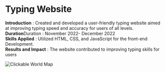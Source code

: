 <h1>
  Typing Website
</h1>
<p>
  <b>Introduction</b> : Created and developed a user-friendly typing website
aimed at improving typing speed and accuracy for users of all levels.
  <br>
<b>Duration</b>Duration : November 2022- December 2022
  <br>
<b>Skills Applied</b> : Utilized HTML, CSS, and JavaScript for the front-end
Development.
  <br>
<b>Results and Impact</b> : The website contributed to improving typing skills
for users
</p>
<img
      src="C:\Users\Ajay Kushwaha\OneDrive\Pictures\Screenshots"
      alt="Clickable World Map"
      />

